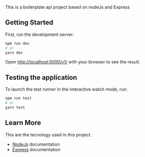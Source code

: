 This is a boilerplate api project based on nodeJs and Express

## Getting Started

First, run the development server:

```bash
npm run dev
# or
yarn dev
```

Open [http://localhost:5000/v1/](http://localhost:5000/v1/) with your browser to see the result.

## Testing the application

To launch the test runner in the interactive watch mode, run:

```bash
npm run test
# or
yarn test
```

## Learn More

This are the tecnology used in this project.

- [NodeJs](https://nodejs.org/en/) documentation
- [Express](https://expressjs.com/) documentation
